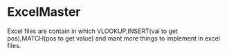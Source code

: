 # ExcelMaster

Excel files are contain in which VLOOKUP,INSERT(val to get pos),MATCH(pos to get value) and mant more things to implement in excel files.
